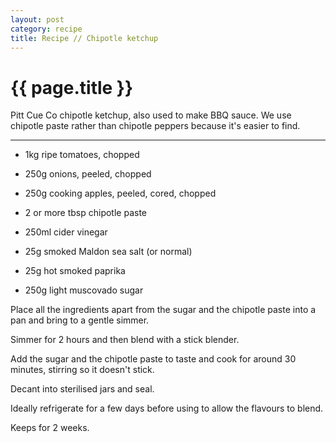 ```yaml
---
layout: post
category: recipe
title: Recipe // Chipotle ketchup
---
```


{{ page.title }}
================
Pitt Cue Co chipotle ketchup, also used to make BBQ sauce. We use chipotle paste rather than chipotle peppers because it's easier to find.

---


- 1kg ripe tomatoes, chopped

- 250g onions, peeled, chopped

- 250g cooking apples, peeled, cored, chopped

- 2 or more tbsp chipotle paste

- 250ml cider vinegar

- 25g smoked Maldon sea salt (or normal)

- 25g hot smoked paprika

- 250g light muscovado sugar

Place all the ingredients apart from the sugar and the chipotle paste into a pan and bring to a gentle simmer.

Simmer for 2 hours and then blend with a stick blender.

Add the sugar and the chipotle paste to taste and cook for around 30 minutes, stirring so it doesn't stick.

Decant into sterilised jars and seal.

Ideally refrigerate for a few days before using to allow the flavours to blend.

Keeps for 2 weeks.
